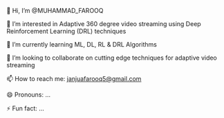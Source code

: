 👋 Hi, I’m @MUHAMMAD_FAROOQ

👀 I’m interested in Adaptive 360 degree video streaming using Deep Reinforcement Learning (DRL) techniques 

🌱 I’m currently learning ML, DL, RL & DRL Algorithms 

💞️ I’m looking to collaborate on cutting edge techniques for adaptive video streaming

📫 How to reach me: janjuafarooq5@gmail.com 

😄 Pronouns: ... 

⚡ Fun fact: ... 


<!---
MuhamadFarooq/MuhamadFarooq is a ✨ special ✨ repository because its `README.md` (this file) appears on your GitHub profile.
You can click the Preview link to take a look at your changes.
--->
